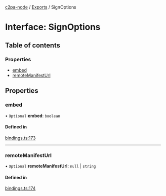 [c2pa-node](../README.md) / [Exports](../modules.md) / SignOptions

# Interface: SignOptions

## Table of contents

### Properties

- [embed](SignOptions.md#embed)
- [remoteManifestUrl](SignOptions.md#remotemanifesturl)

## Properties

### embed

• `Optional` **embed**: `boolean`

#### Defined in

[bindings.ts:173](https://github.com/contentauth/c2pa-node/blob/8f4a321/js-src/bindings.ts#L173)

___

### remoteManifestUrl

• `Optional` **remoteManifestUrl**: ``null`` \| `string`

#### Defined in

[bindings.ts:174](https://github.com/contentauth/c2pa-node/blob/8f4a321/js-src/bindings.ts#L174)
